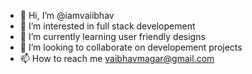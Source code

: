 - 👋 Hi, I’m @iamvaiibhav
- 👀 I’m interested in full stack developement
- 🌱 I’m currently learning user friendly designs
- 💞️ I’m looking to collaborate on developement projects
- 📫 How to reach me vaibhavmagar@gmail.com

<!---
iamvaiibhav/iamvaiibhav is a ✨ special ✨ repository because its `README.md` (this file) appears on your GitHub profile.
You can click the Preview link to take a look at your changes.
--->
